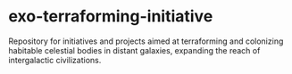 # exo-terraforming-initiative
Repository for initiatives and projects aimed at terraforming and colonizing habitable celestial bodies in distant galaxies, expanding the reach of intergalactic civilizations.
